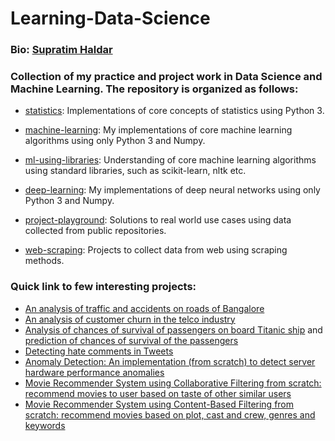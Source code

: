 # Learning-Data-Science
### Bio: [Supratim Haldar](http://supratimh.github.io)
### Collection of my practice and project work in Data Science and Machine Learning. The repository is organized as follows:

* [statistics](https://github.com/SupratimH/learning-data-science/tree/master/statistics): Implementations of core concepts of statistics using Python 3.

* [machine-learning](https://github.com/SupratimH/learning-data-science/tree/master/machine-learning): My implementations of core machine learning algorithms using only Python 3 and Numpy.
  
* [ml-using-libraries](https://github.com/SupratimH/learning-data-science/tree/master/ml-using-libraries): Understanding of core machine learning algorithms using standard libraries, such as scikit-learn, nltk etc.

* [deep-learning](https://github.com/SupratimH/learning-data-science/tree/master/deep-learning): My implementations of deep neural networks using only Python 3 and Numpy.

* [project-playground](https://github.com/SupratimH/learning-data-science/tree/master/project-playground): Solutions to real world use cases using data collected from public repositories.

* [web-scraping](https://github.com/SupratimH/learning-data-science/tree/master/web-scraping): Projects to collect data from web using scraping methods.

### Quick link to few interesting projects:

* [An analysis of traffic and accidents on roads of Bangalore](https://github.com/SupratimH/learning-data-science/blob/master/project-playground/bangalore-road-accident-eda.ipynb)
* [An analysis of customer churn in the telco industry](https://github.com/SupratimH/learning-data-science/blob/master/project-playground/telco-customer-churn-basic-eda.ipynb)
* [Analysis of chances of survival of passengers on board Titanic ship](https://github.com/SupratimH/learning-data-science/blob/master/project-playground/titanic-disaster-and-survival-eda-and-prediction.ipynb) and [prediction of chances of survival of the passengers](https://github.com/SupratimH/learning-data-science/blob/master/project-playground/titanic-disaster-and-survival-models.ipynb)
* [Detecting hate comments in Tweets](https://github.com/SupratimH/learning-data-science/blob/master/ml-using-libraries/twitter-sentiment-analysis-classification-1.ipynb)
* [Anomaly Detection: An implementation (from scratch) to detect server hardware performance anomalies](https://github.com/SupratimH/learning-data-science/blob/master/machine-learning/anomaly-detection.ipynb)
* [Movie Recommender System using Collaborative Filtering from scratch: recommend movies to user based on taste of other similar users](https://github.com/SupratimH/learning-data-science/blob/master/machine-learning/collaborative-filtering.ipynb)
* [Movie Recommender System using Content-Based Filtering from scratch: recommend movies based on plot, cast and crew, genres and keywords](https://github.com/SupratimH/learning-data-science/blob/master/machine-learning/content-based-recommender.ipynb)
